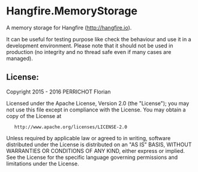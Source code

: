 Hangfire.MemoryStorage
========

A memory storage for Hangfire (http://hangfire.io).

It can be useful for testing purpose like check the behaviour and use it in a development environment. 
Please note that it should not be used in production (no integrity and no thread safe even if many cases are managed).


License:
---
Copyright 2015 - 2016 PERRICHOT Florian

   Licensed under the Apache License, Version 2.0 (the "License");
   you may not use this file except in compliance with the License.
   You may obtain a copy of the License at

       http://www.apache.org/licenses/LICENSE-2.0

   Unless required by applicable law or agreed to in writing, software
   distributed under the License is distributed on an "AS IS" BASIS,
   WITHOUT WARRANTIES OR CONDITIONS OF ANY KIND, either express or implied.
   See the License for the specific language governing permissions and
   limitations under the License.
